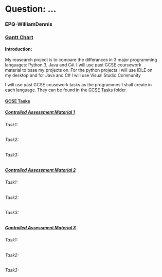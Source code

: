# Question: ...
### EPQ-WilliamDennis
### [Gantt Chart](https://docs.google.com/spreadsheets/d/1--2cGY8hnuUD1YeF-Mha0ihXLcx8LqJEYpkNGNovKaA/edit?usp=sharing)
#### Introduction:
My reasearch project is to compare the differances in 3 major programming languages: Python 3, Java and C#. I will use past GCSE coursework material to base my projects on. For the python projects I will use IDLE on my desktop and for Java and C# I will use Visual Studio Community

I will use past GCSE cousework tasks as the programmes I shall create in each language. They can be found in the [GCSE Tasks](https://github.com/wd7512/EPQ-WilliamDennis/tree/master/GCSE%20Tasks) folder. 

#### [GCSE Tasks](https://github.com/wd7512/EPQ-WilliamDennis/tree/master/GCSE%20Tasks)

##### [Controlled Assessment Material 1](https://github.com/wd7512/EPQ-WilliamDennis/blob/master/GCSE%20Tasks/A453CA1Jun15_104064.pdf) 

###### Task1:

###### Task2:

###### Task3:

##### [Controlled Assessment Material 2](https://github.com/wd7512/EPQ-WilliamDennis/blob/master/GCSE%20Tasks/A453CA2Jun15_104065.pdf)

###### Task1:

###### Task2:

###### Task3:

##### [Controlled Assessment Material 3](https://github.com/wd7512/EPQ-WilliamDennis/blob/master/GCSE%20Tasks/A453CA3Jun15_104066.pdf)

###### Task1:

###### Task2:

###### Task3:
